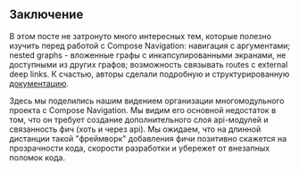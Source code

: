 ## Заключение

В этом посте не затронуто много интересных тем, которые полезно изучить перед работой с Compose
Navigation: навигация с аргументами; nested graphs - вложенные графы с инкапсулированными экранами,
не доступными из других графов; возможность связывать routes c external deep links. К счастью,
авторы сделали подробную и
структурированную [документацию](https://developer.android.com/jetpack/compose/navigation).

Здесь мы поделились нашим видением организации многомодульного проекта с Compose Navigation. Мы
видим его основной недостаток в том, что он требует создание дополнительного слоя api-модулей и
связанность фич (хоть и через api). Мы ожидаем, что на длинной дистанции такой "фреймворк"
добавления фичи позитивно скажется на прозрачности кода, скорости разработки и убережет от внезапных
поломок кода.